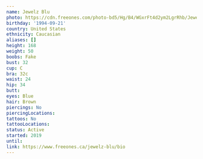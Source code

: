```yaml
---
name: Jewelz Blu
photo: https://cdn.freeones.com/photo-bd5/Hg/B4/WGxrFt4d2ym2LgrRhb/Jewelz-Blu-avatar_teaser.jpg?c=1658413870
birthday: '1994-09-21'
country: United States
ethnicity: Caucasian
aliases: []
height: 168
weight: 50
boobs: Fake
bust: 32
cup: C
bra: 32c
waist: 24
hip: 34
butt:
eyes: Blue
hair: Brown
piercings: No
piercingLocations:
tattoos: No
tattooLocations:
status: Active
started: 2019
until:
link: https://www.freeones.ca/jewelz-blu/bio
---
```

